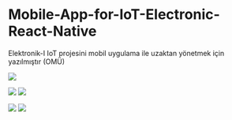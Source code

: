 # Mobile-App-for-IoT-Electronic-React-Native
Elektronik-I IoT projesini mobil uygulama ile uzaktan yönetmek için yazılmıştır (OMÜ)

![](public/Login.jpg)

![](public/UygulamaKapali.jpg)
![](public/ArduinoKapali.jpg)



![](public/UygulamaAcik.jpg)
![](public/ArduinoAcik.jpg)
